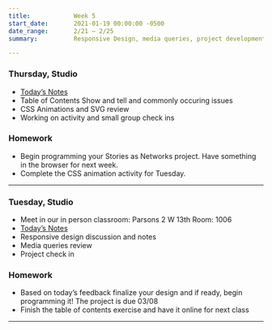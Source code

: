 ```yaml
---
title:            Week 5
start_date:       2021-01-19 00:00:00 -0500
date_range:       2/21 – 2/25
summary:          Responsive Design, media queries, project development

---
```


### Thursday, Studio

- [Today&rsquo;s Notes](https://paper.dropbox.com/doc/Parsons-S22-Table-of-Contents-Show-and-Tell-CSS-Animations-and-SVG-Review--BchnLm37kh6TzGa8WcTpsxhKAQ-OglZPWlUBwZGJY7mwTZbH)
- Table of Contents Show and tell and commonly occuring issues
- CSS Animations and SVG review
- Working on activity and small group check ins

### Homework
- Begin programming your Stories as Networks project. Have something in the browser for next week.
- Complete the CSS animation activity for Tuesday.


---


### Tuesday, Studio

- Meet in our in person classroom: Parsons 2 W 13th
 Room: 1006
- [Today&rsquo;s Notes](https://paper.dropbox.com/doc/Parsons-CIS22-Week-5a-Responsive-Design--BcXmcdwoOMiAGAVY4ZpzC3x0AQ-JRInZOBOsAKHlt4omU8rh)
- Responsive design discussion and notes
- Media queries review
- Project check in

### Homework
- Based on today&rsquo;s feedback finalize your design and if ready, begin programming it! The project is due 03/08
- Finish the table of contents exercise and have it online for next class

---
